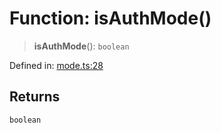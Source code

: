 # Function: isAuthMode()

> **isAuthMode**(): `boolean`

Defined in: [mode.ts:28](https://github.com/vernak2539/figma-plugin-helpers/blob/1270ee34f85c5a51a13d2d027b371cc1f39f155b/src/mode.ts#L28)

## Returns

`boolean`
